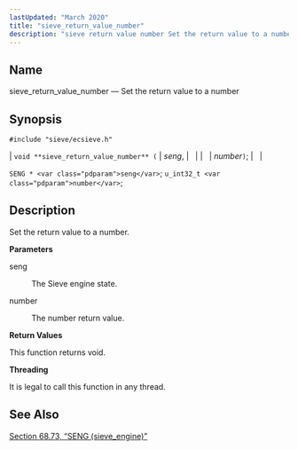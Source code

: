 ```yaml
---
lastUpdated: "March 2020"
title: "sieve_return_value_number"
description: "sieve return value number Set the return value to a number void sieve return value number seng number SENG seng u int 32 t number Set the return value to a number seng The Sieve engine state number The number return value This function returns void It is legal to..."
---
```


<a name="apis.sieve_return_value_number"></a> 
## Name

sieve_return_value_number — Set the return value to a number

## Synopsis

`#include "sieve/ecsieve.h"`

| `void **sieve_return_value_number** (` | <var class="pdparam">seng</var>, |   |
|   | <var class="pdparam">number</var>`)`; |   |

`SENG * <var class="pdparam">seng</var>`;
`u_int32_t <var class="pdparam">number</var>`;<a name="idp60614384"></a> 
## Description

Set the return value to a number.

**<a name="idp60615600"></a> Parameters**

<dl class="variablelist">

<dt>seng</dt>

<dd>

The Sieve engine state.

</dd>

<dt>number</dt>

<dd>

The number return value.

</dd>

</dl>

**<a name="idp60620176"></a> Return Values**

This function returns void.

**<a name="idp60621088"></a> Threading**

It is legal to call this function in any thread.

<a name="idp60622512"></a> 
## See Also

[Section 68.73, “SENG (sieve_engine)”](structs.seng "68.73. SENG (sieve_engine)")